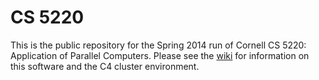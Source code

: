 # CS 5220

This is the public repository for the Spring 2014 run of Cornell CS 5220:
Application of Parallel Computers.  Please see the
[wiki](wiki/Home) for information on this software and the C4
cluster environment.
